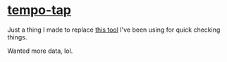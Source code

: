 # [tempo-tap](https://samoldenburg.github.io/tempo-tap/)

Just a thing I made to replace [this tool](https://www.beatsperminuteonline.com/) I've been using for quick checking things.

Wanted more data, lol.

